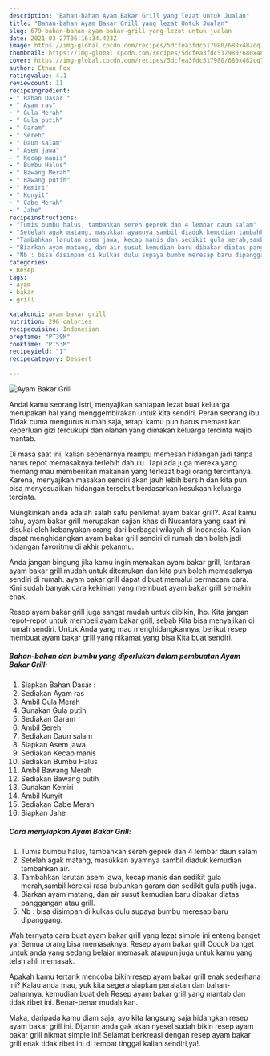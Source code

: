 ```yaml
---
description: "Bahan-bahan Ayam Bakar Grill yang lezat Untuk Jualan"
title: "Bahan-bahan Ayam Bakar Grill yang lezat Untuk Jualan"
slug: 679-bahan-bahan-ayam-bakar-grill-yang-lezat-untuk-jualan
date: 2021-03-27T06:16:34.423Z
image: https://img-global.cpcdn.com/recipes/5dcfea3fdc517980/680x482cq70/ayam-bakar-grill-foto-resep-utama.jpg
thumbnail: https://img-global.cpcdn.com/recipes/5dcfea3fdc517980/680x482cq70/ayam-bakar-grill-foto-resep-utama.jpg
cover: https://img-global.cpcdn.com/recipes/5dcfea3fdc517980/680x482cq70/ayam-bakar-grill-foto-resep-utama.jpg
author: Ethan Fox
ratingvalue: 4.1
reviewcount: 11
recipeingredient:
- " Bahan Dasar "
- " Ayam ras"
- " Gula Merah"
- " Gula putih"
- " Garam"
- " Sereh"
- " Daun salam"
- " Asem jawa"
- " Kecap manis"
- " Bumbu Halus"
- " Bawang Merah"
- " Bawang putih"
- " Kemiri"
- " Kunyit"
- " Cabe Merah"
- " Jahe"
recipeinstructions:
- "Tumis bumbu halus, tambahkan sereh geprek dan 4 lembar daun salam"
- "Setelah agak matang, masukkan ayamnya sambil diaduk kemudian tambahkan air."
- "Tambahkan larutan asem jawa, kecap manis dan sedikit gula merah,sambil koreksi rasa bubuhkan garam dan sedikit gula putih juga."
- "Biarkan ayam matang, dan air susut kemudian baru dibakar diatas panggangan atau grill."
- "Nb : bisa disimpan di kulkas dulu supaya bumbu meresap baru dipanggang."
categories:
- Resep
tags:
- ayam
- bakar
- grill

katakunci: ayam bakar grill 
nutrition: 296 calories
recipecuisine: Indonesian
preptime: "PT39M"
cooktime: "PT53M"
recipeyield: "1"
recipecategory: Dessert

---
```



![Ayam Bakar Grill](https://img-global.cpcdn.com/recipes/5dcfea3fdc517980/680x482cq70/ayam-bakar-grill-foto-resep-utama.jpg)

Andai kamu seorang istri, menyajikan santapan lezat buat keluarga merupakan hal yang menggembirakan untuk kita sendiri. Peran seorang ibu Tidak cuma mengurus rumah saja, tetapi kamu pun harus memastikan keperluan gizi tercukupi dan olahan yang dimakan keluarga tercinta wajib mantab.

Di masa  saat ini, kalian sebenarnya mampu memesan hidangan jadi tanpa harus repot memasaknya terlebih dahulu. Tapi ada juga mereka yang memang mau memberikan makanan yang terlezat bagi orang tercintanya. Karena, menyajikan masakan sendiri akan jauh lebih bersih dan kita pun bisa menyesuaikan hidangan tersebut berdasarkan kesukaan keluarga tercinta. 



Mungkinkah anda adalah salah satu penikmat ayam bakar grill?. Asal kamu tahu, ayam bakar grill merupakan sajian khas di Nusantara yang saat ini disukai oleh kebanyakan orang dari berbagai wilayah di Indonesia. Kalian dapat menghidangkan ayam bakar grill sendiri di rumah dan boleh jadi hidangan favoritmu di akhir pekanmu.

Anda jangan bingung jika kamu ingin memakan ayam bakar grill, lantaran ayam bakar grill mudah untuk ditemukan dan kita pun boleh memasaknya sendiri di rumah. ayam bakar grill dapat dibuat memalui bermacam cara. Kini sudah banyak cara kekinian yang membuat ayam bakar grill semakin enak.

Resep ayam bakar grill juga sangat mudah untuk dibikin, lho. Kita jangan repot-repot untuk membeli ayam bakar grill, sebab Kita bisa menyajikan di rumah sendiri. Untuk Anda yang mau menghidangkannya, berikut resep membuat ayam bakar grill yang nikamat yang bisa Kita buat sendiri.

<!--inarticleads1-->

##### Bahan-bahan dan bumbu yang diperlukan dalam pembuatan Ayam Bakar Grill:

1. Siapkan  Bahan Dasar :
1. Sediakan  Ayam ras
1. Ambil  Gula Merah
1. Gunakan  Gula putih
1. Sediakan  Garam
1. Ambil  Sereh
1. Sediakan  Daun salam
1. Siapkan  Asem jawa
1. Sediakan  Kecap manis
1. Sediakan  Bumbu Halus
1. Ambil  Bawang Merah
1. Sediakan  Bawang putih
1. Gunakan  Kemiri
1. Ambil  Kunyit
1. Sediakan  Cabe Merah
1. Siapkan  Jahe




<!--inarticleads2-->

##### Cara menyiapkan Ayam Bakar Grill:

1. Tumis bumbu halus, tambahkan sereh geprek dan 4 lembar daun salam
1. Setelah agak matang, masukkan ayamnya sambil diaduk kemudian tambahkan air.
1. Tambahkan larutan asem jawa, kecap manis dan sedikit gula merah,sambil koreksi rasa bubuhkan garam dan sedikit gula putih juga.
1. Biarkan ayam matang, dan air susut kemudian baru dibakar diatas panggangan atau grill.
1. Nb : bisa disimpan di kulkas dulu supaya bumbu meresap baru dipanggang.




Wah ternyata cara buat ayam bakar grill yang lezat simple ini enteng banget ya! Semua orang bisa memasaknya. Resep ayam bakar grill Cocok banget untuk anda yang sedang belajar memasak ataupun juga untuk kamu yang telah ahli memasak.

Apakah kamu tertarik mencoba bikin resep ayam bakar grill enak sederhana ini? Kalau anda mau, yuk kita segera siapkan peralatan dan bahan-bahannya, kemudian buat deh Resep ayam bakar grill yang mantab dan tidak ribet ini. Benar-benar mudah kan. 

Maka, daripada kamu diam saja, ayo kita langsung saja hidangkan resep ayam bakar grill ini. Dijamin anda gak akan nyesel sudah bikin resep ayam bakar grill nikmat simple ini! Selamat berkreasi dengan resep ayam bakar grill enak tidak ribet ini di tempat tinggal kalian sendiri,ya!.

